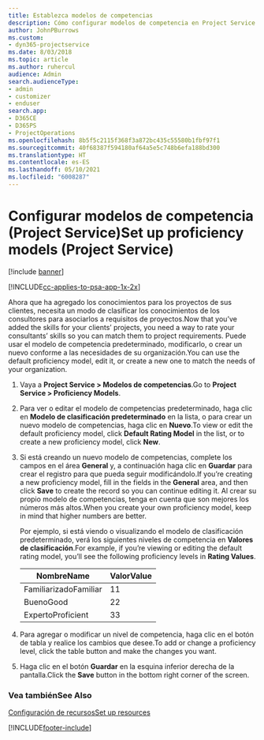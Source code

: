 ```yaml
---
title: Establezca modelos de competencias
description: Cómo configurar modelos de competencia en Project Service
author: JohnPBurrows
ms.custom:
- dyn365-projectservice
ms.date: 8/03/2018
ms.topic: article
ms.author: ruhercul
audience: Admin
search.audienceType:
- admin
- customizer
- enduser
search.app:
- D365CE
- D365PS
- ProjectOperations
ms.openlocfilehash: 8b5f5c2115f368f3a872bc435c55580b1fbf97f1
ms.sourcegitcommit: 40f68387f594180af64a5e5c748b6efa188bd300
ms.translationtype: HT
ms.contentlocale: es-ES
ms.lasthandoff: 05/10/2021
ms.locfileid: "6008287"
---
```

# <a name="set-up-proficiency-models-project-service"></a><span data-ttu-id="92317-103">Configurar modelos de competencia (Project Service)</span><span class="sxs-lookup"><span data-stu-id="92317-103">Set up proficiency models (Project Service)</span></span>

[!include [banner](../includes/psa-now-project-operations.md)]

[!INCLUDE[cc-applies-to-psa-app-1x-2x](../includes/cc-applies-to-psa-app-1x-2x.md)]

<span data-ttu-id="92317-104">Ahora que ha agregado los conocimientos para los proyectos de sus clientes, necesita un modo de clasificar los conocimientos de los consultores para asociarlos a requisitos de proyectos.</span><span class="sxs-lookup"><span data-stu-id="92317-104">Now that you’ve added the skills for your clients’ projects, you need a way to rate your consultants’ skills so you can match them to project requirements.</span></span> <span data-ttu-id="92317-105">Puede usar el modelo de competencia predeterminado, modificarlo, o crear un nuevo conforme a las necesidades de su organización.</span><span class="sxs-lookup"><span data-stu-id="92317-105">You can use the default proficiency model, edit it, or create a new one to match the needs of your organization.</span></span>  
  
1.  <span data-ttu-id="92317-106">Vaya a **Project Service > Modelos de competencias**.</span><span class="sxs-lookup"><span data-stu-id="92317-106">Go to **Project Service > Proficiency Models**.</span></span>  
  
2.  <span data-ttu-id="92317-107">Para ver o editar el modelo de competencias predeterminado, haga clic en **Modelo de clasificación predeterminado** en la lista, o para crear un nuevo modelo de competencias, haga clic en **Nuevo**.</span><span class="sxs-lookup"><span data-stu-id="92317-107">To view or edit the default proficiency model, click **Default Rating Model** in the list, or to create a new proficiency model, click **New**.</span></span>  
  
3.  <span data-ttu-id="92317-108">Si está creando un nuevo modelo de competencias, complete los campos en el área **General** y, a continuación haga clic en **Guardar** para crear el registro para que pueda seguir modificándolo.</span><span class="sxs-lookup"><span data-stu-id="92317-108">If you’re creating a new proficiency model, fill in the fields in the **General** area, and then click **Save** to create the record so you can continue editing it.</span></span> <span data-ttu-id="92317-109">Al crear su propio modelo de competencias, tenga en cuenta que son mejores los números más altos.</span><span class="sxs-lookup"><span data-stu-id="92317-109">When you create your own proficiency model, keep in mind that higher numbers are better.</span></span>  
  
     <span data-ttu-id="92317-110">Por ejemplo, si está viendo o visualizando el modelo de clasificación predeterminado, verá los siguientes niveles de competencia en **Valores de clasificación**.</span><span class="sxs-lookup"><span data-stu-id="92317-110">For example, if you’re viewing or editing the default rating model, you’ll see the following proficiency levels in **Rating Values**.</span></span>  
  
    |<span data-ttu-id="92317-111">Nombre</span><span class="sxs-lookup"><span data-stu-id="92317-111">Name</span></span>|<span data-ttu-id="92317-112">Valor</span><span class="sxs-lookup"><span data-stu-id="92317-112">Value</span></span>|  
    |----------|-----------|  
    |<span data-ttu-id="92317-113">Familiarizado</span><span class="sxs-lookup"><span data-stu-id="92317-113">Familiar</span></span>|<span data-ttu-id="92317-114">1</span><span class="sxs-lookup"><span data-stu-id="92317-114">1</span></span>|  
    |<span data-ttu-id="92317-115">Bueno</span><span class="sxs-lookup"><span data-stu-id="92317-115">Good</span></span>|<span data-ttu-id="92317-116">2</span><span class="sxs-lookup"><span data-stu-id="92317-116">2</span></span>|  
    |<span data-ttu-id="92317-117">Experto</span><span class="sxs-lookup"><span data-stu-id="92317-117">Proficient</span></span>|<span data-ttu-id="92317-118">3</span><span class="sxs-lookup"><span data-stu-id="92317-118">3</span></span>|  
  
4.  <span data-ttu-id="92317-119">Para agregar o modificar un nivel de competencia, haga clic en el botón de tabla y realice los cambios que desee.</span><span class="sxs-lookup"><span data-stu-id="92317-119">To add or change a proficiency level, click the table button and make the changes you want.</span></span>  
  
5.  <span data-ttu-id="92317-120">Haga clic en el botón **Guardar** en la esquina inferior derecha de la pantalla.</span><span class="sxs-lookup"><span data-stu-id="92317-120">Click the **Save** button in the bottom right corner of the screen.</span></span>  
  
### <a name="see-also"></a><span data-ttu-id="92317-121">Vea también</span><span class="sxs-lookup"><span data-stu-id="92317-121">See Also</span></span>  
 [<span data-ttu-id="92317-122">Configuración de recursos</span><span class="sxs-lookup"><span data-stu-id="92317-122">Set up resources</span></span>](../psa/set-up-resources.md)


[!INCLUDE[footer-include](../includes/footer-banner.md)]